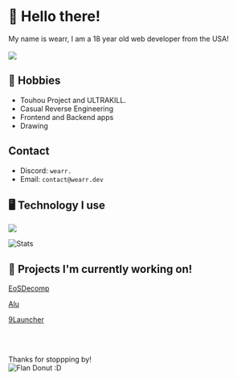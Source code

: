 # 👋 Hello there!

My name is wearr, I am a 18 year old web developer from the USA!
<br><br>
![](https://komarev.com/ghpvc/?username=wearrrrr&color=red&abbreviated=true)

## 💬 Hobbies
- Touhou Project and ULTRAKILL.
- Casual Reverse Engineering
- Frontend and Backend apps
- Drawing

## Contact
- Discord: `wearr.`
- Email: `contact@wearr.dev`


## 🖥️ Technology I use
![](https://skillicons.dev/icons?i=html,css,js,astro,typescript,nodejs,vscode,nginx,github,discord,&theme=light)

![Stats](https://github-readme-stats.vercel.app/api?username=wearrrrr&show_icons=true&theme=catppuccin_mocha)

## 🚧 Projects I'm currently working on!

[EoSDecomp](https://github.com/happyhavoc/th06)

[Alu](https://github.com/wearrrrr/Alu)

[9Launcher](https://github.com/wearrrrr/9Launcher)

<br><br>

Thanks for stoppping by! <br>
![Flan Donut :D](https://github.com/wearrrrr/wearrrrr/assets/99224452/e3a28e9a-6343-4a35-9218-3e017a43c53d)
